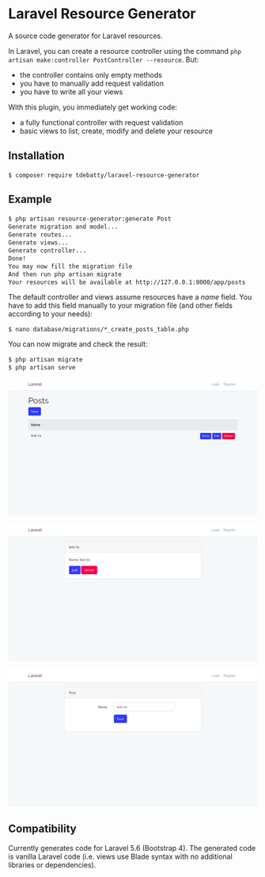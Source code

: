 # Laravel Resource Generator

A source code generator for Laravel resources.

In Laravel, you can create a resource controller using the command ```php artisan make:controller PostController --resource```. But:

* the controller contains only empty methods
* you have to manually add request validation
* you have to write all your views

With this plugin, you immediately get working code:

* a fully functional controller with request validation
* basic views to list, create, modify and delete your resource

## Installation

```
$ composer require tdebatty/laravel-resource-generator
```

## Example


```
$ php artisan resource-generator:generate Post
Generate migration and model...
Generate routes...
Generate views...
Generate controller...
Done!
You may now fill the migration file
And then run php artisan migrate
Your resources will be available at http://127.0.0.1:8000/app/posts
```

The default controller and views assume resources have a *name* field. You have to add this field manually to your migration file (and other fields according to your needs):

```
$ nano database/migrations/*_create_posts_table.php
```

You can now migrate and check the result:

```
$ php artisan migrate
$ php artisan serve
```

![](./doc/index.png)

![](./doc/show.png)

![](./doc/edit.png)


## Compatibility

Currently generates code for Laravel 5.6 (Bootstrap 4).
The generated code is vanilla Laravel code (i.e. views use Blade syntax with no additional libraries or dependencies).